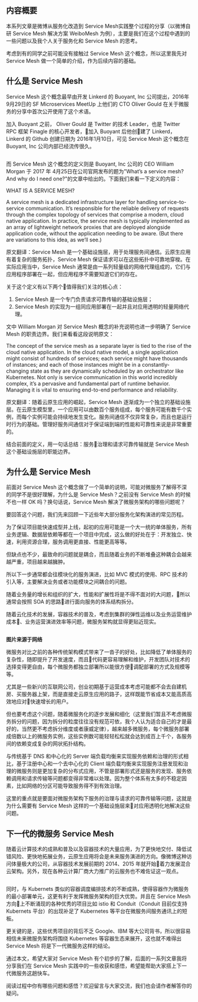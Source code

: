 
## 内容概要

本系列文章是微博从服务化改造到 Service Mesh实践整个过程的分享（以微博自研 Service Mesh 解决方案 WeiboMesh 为例），主要是我们在这个过程中遇到的一些问题以及我个人关于服务化和 Service Mesh 的思考。

考虑到有的同学之前可能没有接触过 Service Mesh 这个概念，所以这里我先对 Service Mesh 做一个简单的介绍，作为后续内容的基础。

## 什么是 Service Mesh

Service Mesh 这个概念最早由开发 Linkerd 的 Buoyant, Inc 公司提出，2016年9月29日的 SF Microservices MeetUp 上他们的 CTO Oliver Gould 在关于微服务的分享中首次公开使用了这个术语。

加入 Buoyant 之前， Oliver Gould 是 Twitter 的技术 Leader，也是 Twitter RPC 框架 Finagle 的核心开发者，加入 Buoyant 后他创建了 Linkerd，Linkerd 的 Github 创建日期为 2016年1月10日，可见 Service Mesh 这个概念在 Buoyant, Inc 公司内部已经流传很久。

<img src="https://static001.geekbang.org/resource/image/a2/eb/a22cfe42468d7b9c369329152d1bbbeb.jpg" alt="" />

而 Service Mesh 这个概念的定义则是 Buoyant, Inc 公司的 CEO William Morgan 于 2017 年 4月25日在公司官网发布的题为&quot;What’s a service mesh? And why do I need one?&quot;的文章中给出的。下面我们来看一下定义的内容：

> 
WHAT IS A SERVICE MESH?


> 
A service mesh is a dedicated infrastructure layer for handling service-to-service communication. It’s responsible for the reliable delivery of requests through the complex topology of services that comprise a modern, cloud native application. In practice, the service mesh is typically implemented as an array of lightweight network proxies that are deployed alongside application code, without the application needing to be aware. (But there are variations to this idea, as we’ll see.)


原文翻译：Service Mesh 是一个基础设施层，用于处理服务间通信。云原生应用有着复杂的服务拓扑，Service Mesh 保证请求可以在这些拓扑中可靠地穿梭。在实际应用当中，Service Mesh 通常是由一系列轻量级的网络代理组成的，它们与应用程序部署在一起，但应用程序不需要知道它们的存在。

关于这个定义有以下两个值得我们关注的核心点：

1. Service Mesh 是一个专门负责请求可靠传输的基础设施层；
1. Service Mesh 的实现为一组同应用部署在一起并且对应用透明的轻量网络代理。

文中 William Morgan 对 Service Mesh 概念的补充说明也进一步明确了 Service Mesh 的职责边界。我们来看看这段说明原文：

> 
The concept of the service mesh as a separate layer is tied to the rise of the cloud native application. In the cloud native model, a single application might consist of hundreds of services; each service might have thousands of instances; and each of those instances might be in a constantly-changing state as they are dynamically scheduled by an orchestrator like Kubernetes. Not only is service communication in this world incredibly complex, it’s a pervasive and fundamental part of runtime behavior. Managing it is vital to ensuring end-to-end performance and reliability.


原文翻译：随着云原生应用的崛起，Service Mesh 逐渐成为一个独立的基础设施层。在云原生模型里，一个应用可以由数百个服务组成，每个服务可能有数千个实例，而每个实例可能会持续地发生变化。服务间通信不仅异常复杂，而且也是运行时行为的基础。管理好服务间通信对于保证端到端的性能和可靠性来说是非常重要的。

结合前面的定义，用一句话总结：服务治理和请求可靠传输就是 Service Mesh 这个基础设施层的职能边界。

## 为什么是 Service Mesh

前面对 Service Mesh 这个概念做了一个简单的说明，可能对微服务了解得不深的同学不是很好理解，为什么是 Service Mesh？之前没有 Service Mesh 的时候不也一样 OK 吗？换句话说，Service Mesh 解决了微服务架构的哪些问题呢？

要回答这个问题，我们先来回顾一下近些年大部分服务化架构演进的常见历程。

为了保证项目能快速成型并上线，起初的应用可能是一个大一统的单体服务，所有业务逻辑、数据层依赖等都在一个项目中完成，这么做的好处在于：开发独立、快速，利用资源合理，服务调用更直接、性能更高等等。

但缺点也不少，最致命的问题就是耦合，而且随着业务的不断堆叠这种耦合会越来越严重，项目越来越臃肿。

所以下一步通常都会往模块化的服务演进，比如 MVC 模式的使用、RPC 技术的引入等，主要解决业务或者功能模块之间耦合的问题。

随着业务量的增长和组织的扩大，性能和扩展性将是不得不面对的大问题，所以通常会按照 SOA 的思路进行面向服务的体系结构拆分。

随着云化技术的发展，容器技术的普及，考虑到集群的弹性运维以及业务运营维护成本、业务运营演进效率等问题，微服务架构就显得更贴近现实。

<img src="https://static001.geekbang.org/resource/image/6e/d9/6eaa78e4649cc321b4721ceebe4595d9.jpg" alt="" />

**图片来源于网络**

微服务对比之前的各种传统架构模式带来了一沓子的好处，比如降低了单体服务的复杂性，随即提升了开发速度，而且代码更容易理解和维护，开发团队对技术的选择变得更自由，每个微服务都独立部署所以能很方便调配部署的方式及规模等等。

尤其是一些新兴的互联网公司，创业初期基于运营成本考虑可能都不会去自建机房、买服务器上架，而是直接走云原生应用的路子，这样既能节省成本又能高质高效地应对快速增长的用户。

但也要考虑这个问题，随着微服务化的逐步发展和细化（这里我们暂且不考虑微服务拆分的问题，因为拆分的粒度往往没有规范可依，我个人认为适合自己的才是最好的，当然更不考虑拆分维度或者康威定律），越来越多微服务，每个微服务部署成倍数以上的微服务实例，这些实例数可能轻轻松松就会达到成百上千个，各服务间的依赖变成复杂的网状拓扑结构。

与传统基于 DNS 和中心化的 Server 端负载均衡来实现服务依赖和治理的形式相比，基于注册中心和一个去中心化的 Client 端负载均衡来实现服务注册发现和治理的微服务则是更加复杂的分布式应用，不管是部署形式还是服务的发现、服务依赖调用和请求传输等问题都变得非常难以处理。因为整个体系有太多的不稳定因素，比如网络的分区可能导致服务得不到有效治理。

这里的重点就是要面对微服务架构下服务的治理与请求的可靠传输等问题，这就是为什么需要有 Service Mesh 这样的一个基础设施层来对应用透明化地解决这些问题。

## 下一代的微服务 Service Mesh

随着云计算技术的成熟和普及以及容器技术的大量应用，为了更快地交付、降低试错风险、更快地拓展业务，云原生应用将会是未来服务演进的方向。像微博这种访问体量极大的公司，从容器技术发展前期的 2014、2015 年就开始着力发展混合云架构。另外，现在各种云计算厂商大力推广的云服务也不难佐证这一观点。

<img src="https://static001.geekbang.org/resource/image/0b/ac/0bf77f6cc89f1c81b5e7c2d049b3edac.png" alt="" />

同时，与 Kubernets 类似的容器调度编排技术的不断成熟，使得容器作为微服务的最小部署单元，这更有利于发挥微服务架构的巨大优势。并且在 Service Mesh 方向上不断涌现的各种优秀的项目比如 istio 和 Conduit（Conduit 目前仅支持 Kubernets 平台）的出现补足了 Kubernetes 等平台在微服务间服务通讯上的短板。

更关键的是，这些优秀项目的背后不乏 Google、IBM 等大公司背书，所以很容易相信未来微服务架构将围绕 Kubernetes 等容器生态来展开，这也就不难得出 Service Mesh 将是下一代微服务这样的结论。

通过本文，希望大家对 Service Mesh 有个初步的了解，后面的一系列文章我将分享我们在 Service Mesh 实践中的一些收获和感悟，希望能帮助大家搭上下一代微服务这趟快车。

阅读过程中你有哪些问题和感悟？欢迎留言与大家交流，我们也会请作者解答你的疑问。
